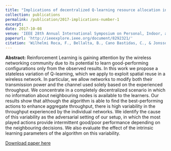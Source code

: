 ```yaml
---
title: "Implications of decentralized Q-learning resource allocation in wireless networks"
collection: publications
permalink: /publication/2017-implications-number-1
excerpt: 
date: 2017-10-08
venue: 'IEEE 28th Annual International Symposium on Personal, Indoor, and Mobile Radio Communications (PIMRC)'
paperurl: 'http://ieeexplore.ieee.org/document/8292321/'
citation: 'Wilhelmi Roca, F., Bellalta, B., Cano Bastidas, C., & Jonsson, A. (2017). Implications of decentralized Q-learning resource allocation in wireless networks. In 2017 IEEE 28th Annual International Symposium on Personal, Indoor, and Mobile Radio Communications (PIMRC); 2017 Oct 8-13; Montreal, Canada. Piscataway (NJ): IEEE; 2017.[5 p.]. Institute of Electrical and Electronics Engineers (IEEE).'
---
```

**Abstract:** Reinforcement Learning is gaining attention by the wireless networking community due to its potential to learn good-performing configurations only from the observed results. In this work we propose a stateless variation of Q-learning, which we apply to exploit spatial reuse in a wireless network. In particular, we allow networks to modify both their transmission power and the channel used solely based on the experienced throughput. We concentrate in a completely decentralized scenario in which no information about neighbouring nodes is available to the learners. Our results show that although the algorithm is able to find the best-performing actions to enhance aggregate throughput, there is high variability in the throughput experienced by the individual networks. We identify the cause of this variability as the adversarial setting of our setup, in which the most played actions provide intermittent good/poor performance depending on the neighbouring decisions. We also evaluate the effect of the intrinsic learning parameters of the algorithm on this variability.

[Download paper here](http://ieeexplore.ieee.org/document/8292321/)